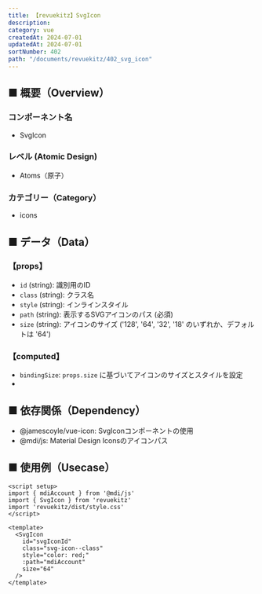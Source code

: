 ```yaml
---
title: 【revuekitz】SvgIcon
description:
category: vue
createdAt: 2024-07-01
updatedAt: 2024-07-01
sortNumber: 402
path: "/documents/revuekitz/402_svg_icon"
---
```


<nuxt-content-wrapper>

## ■ 概要（Overview）
### コンポーネント名
- SvgIcon

### レベル (Atomic Design)
-  Atoms（原子）

### カテゴリー（Category）
- icons
## ■ データ（Data）

### 【props】
- `id` (string): 識別用のID
- `class` (string): クラス名
- `style` (string): インラインスタイル
- `path` (string): 表示するSVGアイコンのパス (必須)
- `size` (string): アイコンのサイズ ('128', '64', '32', '18' のいずれか、デフォルトは '64')


### 【computed】
- `bindingSize`: `props.size` に基づいてアイコンのサイズとスタイルを設定
- 
## ■ 依存関係（Dependency）
- @jamescoyle/vue-icon: SvgIconコンポーネントの使用
- @mdi/js: Material Design Iconsのアイコンパス

## ■ 使用例（Usecase）
```vue
<script setup>
import { mdiAccount } from '@mdi/js'
import { SvgIcon } from 'revuekitz'
import 'revuekitz/dist/style.css'
</script>

<template>
  <SvgIcon
    id="svgIconId"
    class="svg-icon--class"
    style="color: red;"
    :path="mdiAccount"
    size="64"
  />
</template>

```

</nuxt-content-wrapper>